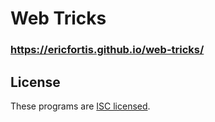# Web Tricks

### https://ericfortis.github.io/web-tricks/

## License
These programs are [ISC licensed](./LICENSE).
